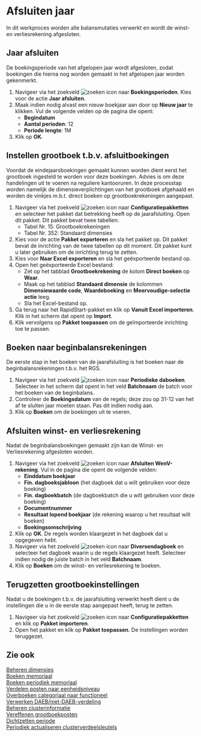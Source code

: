 # Afsluiten jaar

In dit werkproces worden alle balansmutaties verwerkt en wordt de winst- en verliesrekening afgesloten.

## Jaar afsluiten

De boekingsperiode van het afgelopen jaar wordt afgesloten, zodat boekingen die hierna nog worden gemaakt in het afgelopen jaar worden gekenmerkt.

1. Navigeer via het zoekveld ![zoeken icon](/assets/images/zoeken.png "zoeken icon") naar **Boekingsperioden**. Kies voor de actie **Jaar afsluiten**.
2. Maak indien nodig alvast een nieuw boekjaar aan door op **Nieuw jaar** te klikken. Vul de volgende velden op de pagina die opent:
	- **Begindatum**
	- **Aantal perioden**: 12
	- **Periode lengte**: 1M
3. Klik op **OK**.

## Instellen grootboek t.b.v. afsluitboekingen

Voordat de eindejaarsboekingen gemaakt kunnen worden dient eerst het grootboek ingesteld te worden voor deze boekingen. Advies is om deze handelingen uit te voeren na reguliere kantooruren. In deze processtap worden namelijk de dimensieverplichtingen van het grootboek afgehaald en worden de vinkjes m.b.t. direct boeken op grootboekrekeningen aangepast.

1. Navigeer via het zoekveld ![zoeken icon](/assets/images/zoeken.png "zoeken icon") naar **Configuratiepakketten** en selecteer het pakket dat betrekking heeft op de jaarafsluiting. Open dit pakket. Dit pakket bevat twee tabellen:
	- Tabel Nr. 15: Grootboekrekeningen
	- Tabel Nr. 352: Standaard dimensies
2. Kies voor de actie **Pakket exporteren** en sla het pakket op. Dit pakket bevat de inrichting van de twee tabellen op dit moment. Dit pakket kunt u later gebruiken om de inrichting terug te zetten.
3. Kies voor **Naar Excel exporteren** en sla het geëxporteerde bestand op.
4. Open het geëxporteerde Excel bestand:
	- Zet op het tabblad **Grootboekrekening** de kolom **Direct boeken** op **Waar**.
	- Maak op het tabblad **Standaard dimensie** de kolommen **Dimensiewaarde code**, **Waardeboeking** en **Meervoudige-selectie actie** leeg.
	- Sla het Excel-bestand op.
5. Ga terug naar het RapidStart-pakket en klik op **Vanuit Excel importeren**. Klik in het scherm dat opent op **Import**.
6. Klik vervolgens op **Pakket toepassen** om de geïmporteerde inrichting toe te passen.

## Boeken naar beginbalansrekeningen

De eerste stap in het boeken van de jaarafsluiting is het boeken naar de beginbalansrekeningen t.b.v. het RGS. 

1. Navigeer via het zoekveld ![zoeken icon](/assets/images/zoeken.png "zoeken icon") naar **Periodieke daboeken**. Selecteer in het scherm dat opent in het veld **Batchnaam** de batch voor het boeken van de beginbalans.
2. Controleer de **Boekingsdatum** van de regels; deze zou op 31-12 van het af te sluiten jaar moeten staan. Pas dit indien nodig aan.
3. Klik op **Boeken** om de boekingen uit te voeren.

## Afsluiten winst- en verliesrekening

Nadat de beginbalansboekingen gemaakt zijn kan de Winst- en Verliesrekening afgesloten worden.

1. Navigeer via het zoekveld ![zoeken icon](/assets/images/zoeken.png "zoeken icon") naar **Afsluiten WenV-rekening**. Vul in de pagina die opent de volgende velden:
	- **Einddatum boekjaar**
	- **Fin. dagboeksjabloon** (het dagboek dat u wilt gebruiken voor deze boeking)
	- **Fin. dagboekbatch** (de dagboekbatch die u wilt gebruiken voor deze boeking)
	- **Documentnummer**
	- **Resultaat lopend boekjaar** (de rekening waarop u het resultaat wilt boeken)
	- **Boekingsomschrijving**
2. Klik op **OK**. De regels worden klaargezet in het dagboek dat u opgegeven hebt.
3. Navigeer via het zoekveld ![zoeken icon](/assets/images/zoeken.png "zoeken icon") naar **Diversendagboek** en selecteer het dagboek waarin u de regels klaargezet heeft. Selecteer indien nodig de juiste batch in het veld **Batchnaam**.
4. Klik op **Boeken** om de winst- en verliesrekening te boeken.

## Terugzetten grootboekinstellingen

Nadat u de boekingen t.b.v. de jaarafsluiting verwerkt heeft dient u de instellingen die u in de eerste stap aangepast heeft, terug te zetten.

1. Navigeer via het zoekveld ![zoeken icon](/assets/images/zoeken.png "zoeken icon") naar **Configuratiepakketten** en klik op  **Pakket importeren**.
2. Open het pakket en klik op **Pakket toepassen**. De instellingen worden teruggezet.

## Zie ook

[Beheren dimensies](../beheren-dimensies/)  
[Boeken memoriaal](../boeken-memoriaal/)  
[Boeken periodiek memoriaal](../boeken-periodiek-memoriaal/)  
[Verdelen posten naar eenheidsniveau](../verdelen-posten-naar-eenheidsniveau/)  
[Overboeken categoriaal naar functioneel](../overboeken-categoriaal-naar-functioneel/)  
[Verwerken DAEB/niet-DAEB-verdeling](../verwerken-daeb-niet-daeb-verdeling/)  
[Beheren clusterinformatie](../beheren-clusterinformatie/)  
[Vereffenen grootboekposten](../vereffenen-grootboekposten/)  
[Dichtzetten periode](../dichtzetten-periode/)  
[Periodiek actualiseren clusterverdeelsleutels](../periodiek-actualiseren-clusterverdeelsleutels/)
